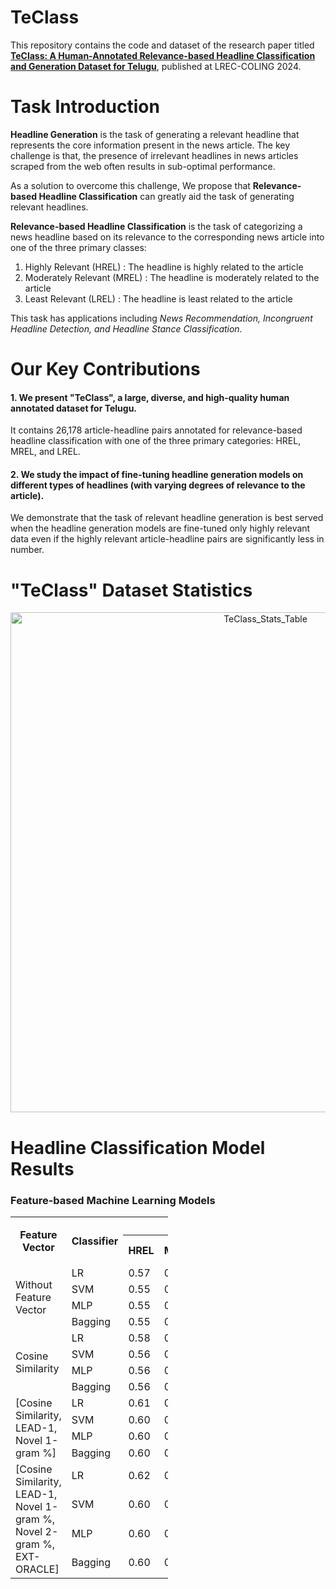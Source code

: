 # TeClass

This repository contains the code and dataset of the research paper titled [**TeClass: A Human-Annotated Relevance-based Headline Classification and Generation Dataset for Telugu**](https://aclanthology.org/2024.lrec-main.1364/), published at LREC-COLING 2024.
# Task Introduction
**Headline Generation** is the task of generating a relevant headline that represents the core information present in the news article. The key challenge is that, the presence of irrelevant headlines in news articles scraped from the web often results in sub-optimal performance.

As a solution to overcome this challenge, We propose that **Relevance-based Headline Classification** can greatly aid the task of generating relevant headlines.

**Relevance-based Headline Classification​** is the task of categorizing a news headline based on its relevance to the corresponding news article​ into one of the three primary classes:
  1. Highly Relevant (HREL) : The headline is highly related to the article
  2. Moderately Relevant​ (MREL) :  The headline is moderately related to the article
  3. Least Relevant (LREL) : The headline is least related to the article
    
This task has applications including _News Recommendation, Incongruent Headline Detection​​, and Headline Stance Classification​._


# Our Key Contributions

#### 1. We present "TeClass", a large, diverse, and high-quality human annotated dataset for Telugu​. 
It contains 26,178 article-headline pairs annotated for relevance-based headline classification with one of the three primary categories: ​HREL, MREL, and LREL.

#### 2. We study the impact of fine-tuning headline generation models on different types of headlines (with varying degrees of relevance to the article).
We demonstrate that the task of relevant headline generation is best served when the headline generation models are fine-tuned only highly relevant data even if the highly relevant article-headline pairs are significantly less in number.​
​
# "TeClass" Dataset Statistics
[comment]: # (<p align="center"> <img src="https://github.com/gopichandkanumolu/TeClass/assets/54239600/993b42c5-aa32-4cdc-b204-9fff95d7b8ec" width="400" alt="stance_category_bar_plot"> </p>)

<p align="center">
  <img src="https://github.com/gopichandkanumolu/TeClass/assets/54239600/4d831f89-1e80-4261-a6df-430158156af4" width="800" alt="TeClass_Stats_Table">
</p>


# Headline Classification Model Results
### Feature-based Machine Learning Models
<table style="width: 50%; height: 50%;">
  <tr><th rowspan="2">Feature Vector</th><th rowspan="2">Classifier</th><th colspan="5">F1-Score</th></tr>
  <tr><th>HREL</th><th>MREL</th><th>LREL</th><th>Overall <br> (Weighted)</th><th>Overall <br> (Macro)</th></tr>
  <tr><td rowspan="4">Without Feature Vector</td><td>LR</td><td>0.57</td><td>0.50</td><td>0.59</td><td>0.55</td><td>0.55</td></tr>
  <tr><td>SVM</td><td>0.55</td><td>0.49</td><td>0.57</td><td>0.53</td><td>0.54</td></tr>
  <tr><td>MLP</td><td>0.55</td><td>0.49</td><td>0.58</td><td>0.54</td><td>0.54</td></tr>
  <tr><td>Bagging</td><td>0.55</td><td>0.47</td><td>0.57</td><td>0.52</td><td>0.53</td></tr>
  <tr><td rowspan="4">Cosine Similarity</td><td>LR</td><td>0.58</td><td>0.50</td><td>0.59</td><td>0.55</td><td>0.56</td></tr>
  <tr><td>SVM</td><td>0.56</td><td>0.49</td><td>0.58</td><td>0.54</td><td>0.54</td></tr>
  <tr><td>MLP</td><td>0.56</td><td>0.49</td><td>0.56</td><td>0.53</td><td>0.54</td></tr>
  <tr><td>Bagging</td><td>0.56</td><td>0.47</td><td>0.58</td><td>0.53</td><td>0.54</td></tr>
  <tr><td rowspan="4">[Cosine Similarity, LEAD-1, Novel 1-gram %]</td><td>LR</td><td>0.61</td><td>0.53</td><td>0.59</td><td><b>0.58</b></td><td><b>0.58</b></td></tr>
  <tr><td>SVM</td><td>0.60</td><td>0.52</td><td>0.58</td><td>0.57</td><td>0.57</td></tr>
  <tr><td>MLP</td><td>0.60</td><td>0.54</td><td>0.55</td><td>0.56</td><td>0.56</td></tr>
  <tr><td>Bagging</td><td>0.60</td><td>0.51</td><td>0.59</td><td>0.56</td><td>0.57</td></tr>
  <tr><td rowspan="4">[Cosine Similarity, LEAD-1, Novel 1-gram %, Novel 2-gram %, EXT-ORACLE]</td><td>LR</td><td>0.62</td><td>0.53</td><td>0.59</td><td><b>0.58</b></td><td><b>0.58</b></td></tr>
  <tr><td>SVM</td><td>0.60</td><td>0.52</td><td>0.58</td><td>0.57</td><td>0.57</td></tr>
  <tr><td>MLP</td><td>0.60</td><td>0.50</td><td>0.61</td><td>0.56</td><td>0.57</td></tr>
  <tr><td>Bagging</td><td>0.60</td><td>0.51</td><td>0.58</td><td>0.56</td><td>0.56</td></tr>
</table>


### Fine-tuning Pre-trained BERT-based Models

#### Three Class Classification
<table>
  <tr><th rowspan="2">Pre-trained Model</th><th colspan="5">F1 Score</th></tr>
  <tr><th>HREL</th><th>MREL</th><th>LREL</th><th>Overall <br> (Weighted)</th><th>Overall <br> (Macro)</th></tr>
  <tr><td>IndicBERT</td><td>0.66</td><td>0.55</td><td>0.67</td><td>0.62</td><td>0.63</td></tr>
  <tr><td>mBERT</td><td>0.66</td><td>0.5</td><td>0.62</td><td>0.59</td><td>0.59</td></tr>
  <tr><td>mDeBERTa</td><td>0.65</td><td>0.59</td><td>0.67</td><td><b>0.63</b></td><td><b>0.64</b></td></tr>
  <tr><td>MuRIL</td><td>0.66</td><td>0.55</td><td>0.62</td><td>0.61</td><td>0.61</td></tr>
  <tr><td>XLMRoBERTa</td><td>0.67</td><td>0.53</td><td>0.65</td><td>0.61</td><td>0.62</td></tr>
</table>

#### Two Class Classfication
<table>
  <tr><th rowspan="2">Pre-trained model</th><th colspan="4">F1-Score</th></tr>
  <tr><th>Relevant<br>(FME+STC+FSE)</th><th>Less Relevant<br>(WKC+MLC+SEN+CBT)</th><th>Overall<br>(Weighted)</th><th>Overall<br>(Macro)</th></tr>
  <tr><td>IndicBERT</td><td>0.86</td><td>0.66</td><td>0.79</td><td>0.76</td></tr>
  <tr><td>mBERT</td><td>0.86</td><td>0.63</td><td>0.78</td><td>0.74</td></tr>
  <tr><td>mDeBERTa</td><td>0.85</td><td>0.69</td><td><b>0.80</b></td><td><b>0.77</b></td></tr>
  <tr><td>MuRIL</td><td>0.73</td><td>0.63</td><td>0.70</td><td>0.68</td></tr>
  <tr><td>XLMRoBERTa</td><td>0.86</td><td>0.68</td><td><b>0.80</b></td><td><b>0.77</b></td></tr>
</table>


# Relevance-based Headline Generation Model Results

<p align="center">
  <img src="https://github.com/gopichandkanumolu/TeClass/assets/54239600/bd30adf1-a248-445f-a1fa-c9470f459da2" width="900" alt="Relevance-based-HG">
</p>


<table>
  <tr>
    <th rowspan="2">Fine-tuned on</th>
    <th colspan="6">Tested on</th>
  </tr>
  <tr>
    <th>FME</th><th>STC</th><th>FSE</th><th>WKC</th><th>SEN</th><th>CBT</th>
  </tr>
  <tr>
    <td>Zero-shot inference <br> (Mukhyansh)</td><td>0.39</td><td>0.23</td><td>0.25</td><td>0.17</td><td>0.21</td><td>0.15</td>
  </tr>
  <tr>
    <td>FME</td><td>0.45</td><td>0.28</td><td>0.31</td><td>0.21</td><td>0.25</td><td>0.17</td>
  </tr>
  <tr>
    <td>STC</td><td>0.43</td><td>0.27</td><td>0.3</td><td>0.22</td><td>0.23</td><td>0.18</td>
  </tr>
  <tr>
    <td>FSE</td><td>0.41</td><td>0.26</td><td>0.29</td><td>0.22</td><td>0.23</td><td>0.18</td>
  </tr>
  <tr>
    <td>WKC</td><td>0.38</td><td>0.23</td><td>0.28</td><td>0.2</td><td>0.21</td><td>0.15</td>
  </tr>
  <tr>
    <td>SEN</td><td>0.41</td><td>0.26</td><td>0.29</td><td>0.2</td><td>0.23</td><td>0.18</td>
  </tr>
  <tr>
    <td>CBT</td><td>0.39</td><td>0.24</td><td>0.27</td><td>0.21</td><td>0.22</td><td>0.16</td>
  </tr>
  <tr>
    <td>Total (6-class)</td><td>0.43</td><td>0.27</td><td>0.3</td><td>0.22</td><td>0.25</td><td>0.18</td>
  </tr>
  <tr>
    <td>3-class (FME, FSE, STC)</td><td>0.44</td><td>0.28</td><td>0.3</td><td>0.2</td><td>0.25</td><td>0.2</td>
  </tr>
  <tr>
    <td>3-class (WKC, SEN, CBT)</td><td>0.4</td><td>0.25</td><td>0.29</td><td>0.19</td><td>0.23</td><td>0.18</td>
  </tr>
  <caption><b>ROUGE-L scores of class-based fine-tuning of Headline Generation models.</b></caption>
</table>

<p align="center">
  <img src="https://github.com/gopichandkanumolu/TeClass/assets/54239600/5ede3f1b-ea4c-4367-8362-2882dd6663f2" width="900" alt="Relevance-based-HG-observations">
</p>

# License
Contents of this repository are restricted to only non-commercial research purposes under the Creative Commons Attribution-NonCommercial-ShareAlike 4.0 International License (CC BY-NC-SA 4.0). Copyright of the dataset contents belongs to the original copyright holders.

# Citation
If you use any of the datasets, models or any part of this research work, please cite the following paper:

[TeClass: A Human-Annotated Relevance-based Headline Classification and Generation Dataset for Telugu](https://aclanthology.org/2024.lrec-main.1364) (Kanumolu et al., LREC-COLING 2024)

Please note: Code & Dataset will be made available very soon.
